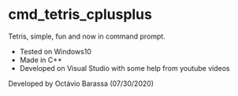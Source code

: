 # cmd_tetris_cplusplus
Tetris, simple, fun and now in command prompt.

- Tested on Windows10
- Made in C++
- Developed on Visual Studio with some help from youtube videos 

Developed by Octávio Barassa (07/30/2020)
